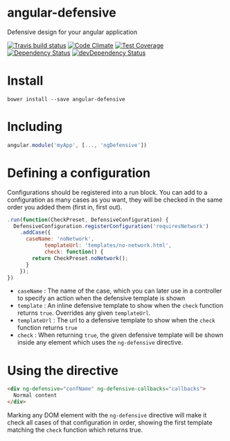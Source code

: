 # angular-defensive

Defensive design for your angular application

[![Travis build status](http://img.shields.io/travis/wrousseau/angular-defensive.svg?style=flat)](https://travis-ci.org/wrousseau/angular-defensive)
[![Code Climate](https://codeclimate.com/github/wrousseau/angular-defensive/badges/gpa.svg)](https://codeclimate.com/github/wrousseau/angular-defensive)
[![Test Coverage](https://codeclimate.com/github/wrousseau/angular-defensive/badges/coverage.svg)](https://codeclimate.com/github/wrousseau/angular-defensive)
[![Dependency Status](https://david-dm.org/wrousseau/angular-defensive.svg)](https://david-dm.org/wrousseau/angular-defensive)
[![devDependency Status](https://david-dm.org/wrousseau/angular-defensive/dev-status.svg)](https://david-dm.org/wrousseau/angular-defensive#info=devDependencies)

# Install

```
bower install --save angular-defensive
````

# Including

```javascript
angular.module('myApp', [..., 'ngDefensive'])
```

# Defining a configuration

Configurations should be registered into a run block. You can add to a configuration as many cases as you want, they will be checked in the same order you added them (first in, first out).

```javascript
.run(function(CheckPreset, DefensiveConfiguration) {
  DefensiveConfiguration.registerConfiguration('requiresNetwork')
	.addCase({
      caseName: 'noNetwork',
			templateUrl: 'templates/no-network.html',
			check: function() {
        return CheckPreset.noNetwork();
      }
	});
})
```

* `caseName` : The name of the case, which you can later use in a controller to specify an action when the defensive template is shown
* `template` : An inline defensive template to show when the `check` function returns `true`. Overrides any given `templateUrl`.
* `templateUrl` : The url to a defensive template  to show when the `check` function returns `true`
* `check` : When returning `true`, the given defensive template will be shown inside any element which uses the `ng-defensive` directive.

# Using the directive

```html
<div ng-defensive="confName" ng-defensive-callbacks="callbacks">
  Normal content
</div>
````

Marking any DOM element with the `ng-defensive` directive will make it check all cases of that configuration in order, showing the first template matching the `check` function which returns true.
